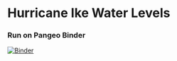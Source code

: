 # Hurricane Ike Water Levels

### Run on Pangeo Binder
[![Binder](https://aws-uswest2-binder.pangeo.io/badge_logo.svg)](https://aws-uswest2-binder.pangeo.io/v2/gh/rsignell-usgs/hurricane-ike-water-levels.git/zarr-hdf5?urlpath=git-pull?repo=https://github.com/rsignell-usgs/hurricane-ike-water-levels)


